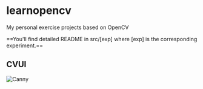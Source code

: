 # learnopencv
My personal exercise projects based on OpenCV

==You'll find detailed README in src/[exp] where [exp] is the corresponding experiment.==

## CVUI

![Canny](https://github.com/boboyiyi/learnopencv/blob/master/src/cvui/demo/canny.gif)